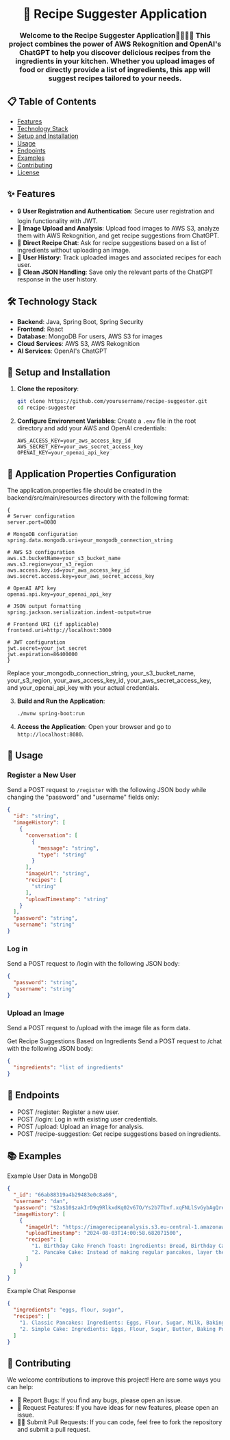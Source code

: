 <h1 align="center">🍳 Recipe Suggester Application</h1>
<h3 align="center">Welcome to the Recipe Suggester Application👨‍🍳🥙🍜 This project combines the power of AWS Rekognition and OpenAI's ChatGPT to help you discover delicious recipes from the ingredients in your kitchen. Whether you upload images of food or directly provide a list of ingredients, this app will suggest recipes tailored to your needs.</h3>

## 📋 Table of Contents

- [Features](#features)
- [Technology Stack](#technology-stack)
- [Setup and Installation](#setup-and-installation)
- [Usage](#usage)
- [Endpoints](#endpoints)
- [Examples](#examples)
- [Contributing](#contributing)
- [License](#license)

## ✨ Features

- 🔒 **User Registration and Authentication**: Secure user registration and login functionality with JWT.
- 📸 **Image Upload and Analysis**: Upload food images to AWS S3, analyze them with AWS Rekognition, and get recipe suggestions from ChatGPT.
- 💬 **Direct Recipe Chat**: Ask for recipe suggestions based on a list of ingredients without uploading an image.
- 📜 **User History**: Track uploaded images and associated recipes for each user.
- 🧹 **Clean JSON Handling**: Save only the relevant parts of the ChatGPT response in the user history.

## 🛠️ Technology Stack

- **Backend**: Java, Spring Boot, Spring Security
- **Frontend**: React 
- **Database**: MongoDB For users, AWS S3 for images
- **Cloud Services**: AWS S3, AWS Rekognition
- **AI Services**: OpenAI's ChatGPT

## 🚀 Setup and Installation

1. **Clone the repository**:
    ```bash
    git clone https://github.com/yourusername/recipe-suggester.git
    cd recipe-suggester
    ```

2. **Configure Environment Variables**:
    Create a `.env` file in the root directory and add your AWS and OpenAI credentials:
    ```env
    AWS_ACCESS_KEY=your_aws_access_key_id
    AWS_SECRET_KEY=your_aws_secret_access_key
    OPENAI_KEY=your_openai_api_key
    ```
## 🔧 Application Properties Configuration
The application.properties file should be created in the backend/src/main/resources directory with the following format:
```propeeties
{
# Server configuration
server.port=8080

# MongoDB configuration
spring.data.mongodb.uri=your_mongodb_connection_string

# AWS S3 configuration
aws.s3.bucketName=your_s3_bucket_name
aws.s3.region=your_s3_region
aws.access.key.id=your_aws_access_key_id
aws.secret.access.key=your_aws_secret_access_key

# OpenAI API key
openai.api.key=your_openai_api_key

# JSON output formatting
spring.jackson.serialization.indent-output=true

# Frontend URI (if applicable)
frontend.uri=http://localhost:3000

# JWT configuration
jwt.secret=your_jwt_secret
jwt.expiration=86400000
}
```
Replace your_mongodb_connection_string, your_s3_bucket_name, your_s3_region, your_aws_access_key_id, your_aws_secret_access_key, and your_openai_api_key with your actual credentials.

3. **Build and Run the Application**:
    ```bash
    ./mvnw spring-boot:run
    ```

4. **Access the Application**:
    Open your browser and go to `http://localhost:8080`.

## 📝 Usage

### Register a New User

Send a POST request to `/register` with the following JSON body while changing the "password" and "username" fields only:
```json
{
  "id": "string",
  "imageHistory": [
    {
      "conversation": [
        {
          "message": "string",
          "type": "string"
        }
      ],
      "imageUrl": "string",
      "recipes": [
        "string"
      ],
      "uploadTimestamp": "string"
    }
  ],
  "password": "string",
  "username": "string"
}
```
### Log in
Send a POST request to /login with the following JSON body:
```json
{
  "password": "string",
  "username": "string"
}
```
### Upload an Image
Send a POST request to /upload with the image file as form data.

Get Recipe Suggestions Based on Ingredients
Send a POST request to /chat with the following JSON body:
```json
{
  "ingredients": "list of ingredients"
}
```

## 📂 Endpoints
- POST /register: Register a new user.
- POST /login: Log in with existing user credentials.
- POST /upload: Upload an image for analysis.
- POST /recipe-suggestion: Get recipe suggestions based on ingredients.

## 📚 Examples
Example User Data in MongoDB
```json
{
  "_id": "66ab88319a4b29483e0c8a86",
  "username": "dan",
  "password": "$2a$10$zakIrD9q9RlkxdKq02v67O/Ys2b7Tbvf.xqFNLlSvGybAgQreWGNu",
  "imageHistory": [
    {
      "imageUrl": "https://imagerecipeanalysis.s3.eu-central-1.amazonaws.com/uploads/dan/images.png",
      "uploadTimestamp": "2024-08-03T14:00:58.682071500",
      "recipes": [
        "1. Birthday Cake French Toast: Ingredients: Bread, Birthday Cake chunks, Eggs, Milk, Sugar, Vanilla Extract, Whipped Cream. Decorate with colored sugar or sprinkles for a fun festive breakfast or brunch.",
        "2. Pancake Cake: Instead of making regular pancakes, layer them with a cream or custard between each one. Ensure the pancakes are the same size, and once stacked with cream in between each one, it should resemble a cake."
      ]
    }
  ]
}
```
Example Chat Response
```json
{
  "ingredients": "eggs, flour, sugar",
  "recipes": [
    "1. Classic Pancakes: Ingredients: Eggs, Flour, Sugar, Milk, Baking Powder. Mix all ingredients and cook on a griddle until golden brown.",
    "2. Simple Cake: Ingredients: Eggs, Flour, Sugar, Butter, Baking Powder. Mix all ingredients, pour into a pan, and bake at 350°F for 30 minutes."
  ]
}
```

## 🤝 Contributing
We welcome contributions to improve this project! Here are some ways you can help:
- 🐞 Report Bugs: If you find any bugs, please open an issue.
- 🌟 Request Features: If you have ideas for new features, please open an issue.
- 👩‍💻 Submit Pull Requests: If you can code, feel free to fork the repository and submit a pull request.

